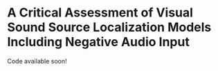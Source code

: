 # A Critical Assessment of Visual Sound Source Localization Models Including Negative Audio Input

Code available soon!
